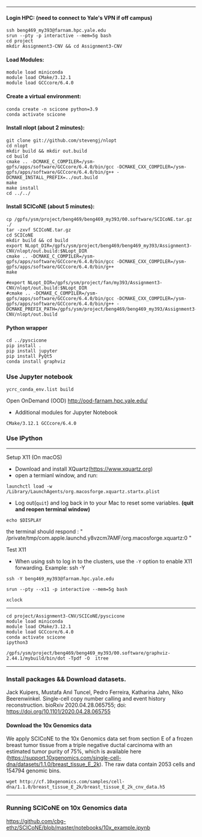 
***
#### Login HPC: (need to connect to Yale's **VPN** if off campus)

```
ssh beng469_my393@farnam.hpc.yale.edu
srun --pty -p interactive --mem=5g bash
cd project
mkdir Assignment3-CNV && cd Assignment3-CNV
```
#### Load Modules:
```
module load miniconda
module load CMake/3.12.1
module load GCCcore/6.4.0
```
#### Create a virtual environment:
```
conda create -n scicone python=3.9
conda activate scicone
```
#### Install nlopt (about 2 minutes):
```
git clone git://github.com/stevengj/nlopt
cd nlopt
mkdir build && mkdir out.build
cd build
cmake .. -DCMAKE_C_COMPILER=/ysm-gpfs/apps/software/GCCcore/6.4.0/bin/gcc -DCMAKE_CXX_COMPILER=/ysm-gpfs/apps/software/GCCcore/6.4.0/bin/g++ -DCMAKE_INSTALL_PREFIX=../out.build
make 
make install
cd ../../
```

#### Install SCICoNE (about 5 minutes): 
```
cp /gpfs/ysm/project/beng469/beng469_my393/00.software/SCICoNE.tar.gz ./
tar -zxvf SCICoNE.tar.gz
cd SCICoNE
mkdir build && cd build
export NLopt_DIR=/gpfs/ysm/project/beng469/beng469_my393/Assignment3-CNV/nlopt/out.build:$NLopt_DIR
cmake .. -DCMAKE_C_COMPILER=/ysm-gpfs/apps/software/GCCcore/6.4.0/bin/gcc -DCMAKE_CXX_COMPILER=/ysm-gpfs/apps/software/GCCcore/6.4.0/bin/g++
make 

#export NLopt_DIR=/gpfs/ysm/project/fan/my393/Assignment3-CNV/nlopt/out.build:$NLopt_DIR
#cmake .. -DCMAKE_C_COMPILER=/ysm-gpfs/apps/software/GCCcore/6.4.0/bin/gcc -DCMAKE_CXX_COMPILER=/ysm-gpfs/apps/software/GCCcore/6.4.0/bin/g++ -DCMAKE_PREFIX_PATH=/gpfs/ysm/project/beng469/beng469_my393/Assignment3-CNV/nlopt/out.build
```

#### Python wrapper
```
cd ../pyscicone
pip install . 
pip install jupyter 
pip install PyQt5
conda install graphviz
```

### Use Jupyter notebook
```
ycrc_conda_env.list build
```

Open OnDemand (OOD) http://ood-farnam.hpc.yale.edu/

* Additional modules for Jupyter Notebook
```
CMake/3.12.1 GCCcore/6.4.0
```

### Use IPython

***
Setup X11 (On macOS)
* Download and install XQuartz(https://www.xquartz.org)
* open a termianl window, and run:
```
launchctl load -w /Library/LaunchAgents/org.macosforge.xquartz.startx.plist
```
* Log out(```quit```) and log back in to your Mac to reset some variables.
**(quit and reopen terminal window)**
```
echo $DISPLAY
```
the terminal should respond : " /private/tmp/com.apple.launchd.y8vzcm7AMF/org.macosforge.xquartz:0 "

Test X11
* When using ssh to log in to the clusters, use the ```-Y``` option to enable X11 forwarding. Example: ssh -Y
```
ssh -Y beng469_my393@farnam.hpc.yale.edu
```
```
srun --pty --x11 -p interactive --mem=5g bash
```
```
xclock
```
***

```
cd project/Assignment3-CNV/SCICoNE/pyscicone
module load miniconda
module load CMake/3.12.1
module load GCCcore/6.4.0
conda activate scicone
ipython3

```

```
/gpfs/ysm/project/beng469/beng469_my393/00.software/graphviz-2.44.1/mybuild/bin/dot -Tpdf -O  itree
```
***

###  Install packages && Download datasets.
Jack Kuipers, Mustafa Anıl Tuncel, Pedro Ferreira, Katharina Jahn, Niko Beerenwinkel. Single-cell copy number calling and event history reconstruction. bioRxiv 2020.04.28.065755; doi: https://doi.org/10.1101/2020.04.28.065755


#### Download the 10x Genomics data 

We apply SCICoNE to the 10x Genomics data set from section E of a frozen breast tumor tissue from a triple negative ductal carcinoma with an estimated tumor purity of 75%, which is available here (https://support.10xgenomics.com/single-cell-dna/datasets/1.1.0/breast_tissue_E_2k). The raw data contain 2053 cells and 154794 genomic bins. 

```
wget http://cf.10xgenomics.com/samples/cell-dna/1.1.0/breast_tissue_E_2k/breast_tissue_E_2k_cnv_data.h5
```

***
### Running SCICoNE on 10x Genomics data
https://github.com/cbg-ethz/SCICoNE/blob/master/notebooks/10x_example.ipynb
